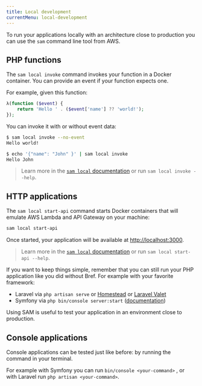 ```yaml
---
title: Local development
currentMenu: local-development
---
```


To run your applications locally with an architecture close to production you can use the `sam` command line tool from AWS.

## PHP functions

The `sam local invoke` command invokes your function in a Docker container. You can provide an event if your function expects one.

For example, given this function:

```php
λ(function ($event) {
    return 'Hello ' . ($event['name'] ?? 'world!');
});
```

You can invoke it with or without event data:

```sh
$ sam local invoke --no-event
Hello world!

$ echo '{"name": "John" }' | sam local invoke
Hello John
```

> Learn more in the [`sam local` documentation](https://github.com/awslabs/aws-sam-cli/blob/develop/docs/usage.rst#invoke-functions-locally) or run `sam local invoke --help`.

## HTTP applications

The `sam local start-api` command starts Docker containers that will emulate AWS Lambda and API Gateway on your machine:

```sh
sam local start-api
```

Once started, your application will be available at [http://localhost:3000](http://localhost:3000/).

> Learn more in the [`sam local` documentation](https://github.com/awslabs/aws-sam-cli/blob/develop/docs/usage.rst#run-api-gateway-locally) or run `sam local start-api --help`.

If you want to keep things simple, remember that you can still run your PHP application like you did without Bref. For example with your favorite framework:

- Laravel via `php artisan serve` or [Homestead](https://laravel.com/docs/5.7/homestead) or [Laravel Valet](https://laravel.com/docs/5.7/valet)
- Symfony via `php bin/console server:start` ([documentation](https://symfony.com/doc/current/setup/built_in_web_server.html))

Using SAM is useful to test your application in an environment close to production.

## Console applications

Console applications can be tested just like before: by running the command in your terminal.

For example with Symfony you can run `bin/console <your-command>` , or with Laravel run `php artisan <your-command>`.
